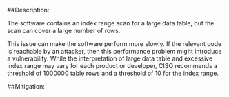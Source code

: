 ##Description:

The software contains an index range scan for a large data table, but the scan can cover a large number of rows.

This issue can make the software perform more slowly. If the relevant code is reachable by an attacker, then this performance problem might introduce a vulnerability. While the interpretation of large data table and excessive index range may vary for each product or developer, CISQ recommends a threshold of 1000000 table rows and a threshold of 10 for the index range.

##Mitigation:
